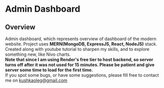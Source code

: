 # Admin Dashboard

## Overview

Admin dashboard, which represents overview of dashboard of the modern website. Project uses **MERN(MongoDB, ExpressJS, React, NodeJS)** stack. Created along with youtube tutorial to sharpen my skills, and to explore something new, like Nivo charts.<br /> 
**Note that since I am using Render's free tier to host backend, so server turns off after it was not used for 15 minutes. Please be patient and give server some time to load for the first time.** <br />
If you spot some bugs, or have some suggestions, please fill free to contact me on kushkaoleg@gmail.com

